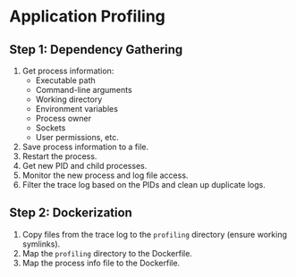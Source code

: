 # Application Profiling

## Step 1: Dependency Gathering

1. Get process information:
   - Executable path
   - Command-line arguments
   - Working directory
   - Environment variables
   - Process owner
   - Sockets
   - User permissions, etc.
2. Save process information to a file.
3. Restart the process.
4. Get new PID and child processes.
5. Monitor the new process and log file access.
6. Filter the trace log based on the PIDs and clean up duplicate logs.

## Step 2: Dockerization

1. Copy files from the trace log to the `profiling` directory (ensure working symlinks).
2. Map the `profiling` directory to the Dockerfile.
3. Map the process info file to the Dockerfile.
